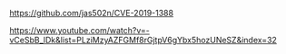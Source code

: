 
https://github.com/jas502n/CVE-2019-1388

https://www.youtube.com/watch?v=-vCeSbB_lDk&list=PLziMzyAZFGMf8rGjtpV6gYbx5hozUNeSZ&index=32
